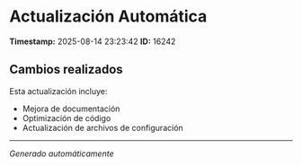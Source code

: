 # Actualización Automática

**Timestamp:** 2025-08-14 23:23:42
**ID:** 16242

## Cambios realizados

Esta actualización incluye:
- Mejora de documentación
- Optimización de código
- Actualización de archivos de configuración

---
*Generado automáticamente*
